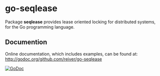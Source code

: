 # go-seqlease

Package **seqlease** provides lease oriented locking for distributed systems, for the Go programming language.


## Documention

Online documentation, which includes examples, can be found at: http://godoc.org/github.com/reiver/go-seqlease

[![GoDoc](https://godoc.org/github.com/reiver/go-seqlease?status.svg)](https://godoc.org/github.com/reiver/go-seqlease)


